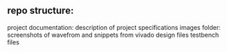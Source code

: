 ## repo structure: ##
project documentation: description of project specifications
images folder: screenshots of wavefrom and snippets from vivado
design files
testbench files

